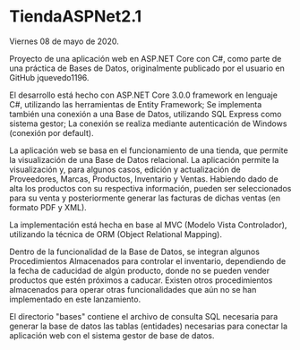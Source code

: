 ﻿# TiendaASPNet2.1

Viernes 08 de mayo de 2020.

Proyecto de una aplicación web en ASP.NET Core con C#, como parte de una práctica de Bases de Datos, originalmente publicado por el usuario en GitHub jquevedo1196.

El desarrollo está hecho con ASP.NET Core 3.0.0 framework en lenguaje C#, utilizando las herramientas de Entity Framework; Se implementa también una conexión a una Base de Datos, utilizando SQL Express como sistema gestor; La conexión se realiza mediante autenticación de Windows (conexión por default).

La aplicación web se basa en el funcionamiento de una tienda, que permite la visualización de una Base de Datos relacional. La aplicación permite la visualización y, para algunos casos, edición y actualización de Proveedores, Marcas, Productos, Inventario y Ventas. Habiendo dado de alta los productos con su respectiva información, pueden ser seleccionados para su venta y posteriormente generar las facturas de dichas ventas (en formato PDF y XML).

La implementación está hecha en base al MVC (Modelo Vista Controlador), utilizando la técnica de ORM (Object Relational Mapping).

Dentro de la funcionalidad de la Base de Datos, se integran algunos Procedimientos Almacenados para controlar el inventario, dependiendo de la fecha de caducidad de algún producto, donde no se pueden vender productos que estén próximos a caducar. Existen otros procedimientos almacenados para operar otras funcionalidades que aún no se han implementado en este lanzamiento.

El directorio "bases" contiene el archivo de consulta SQL necesaria para generar la base de datos las tablas (entidades) necesarias para conectar la aplicación web con el sistema gestor de base de datos.
